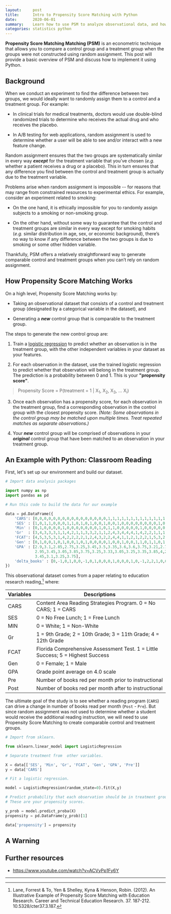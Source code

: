 ```yaml
---
layout:     post
title:      Intro to Propensity Score Matching with Python
date:       2020-06-01
summary:    Learn how to use PSM to analyze observational data, and how to implement it from scratch using Python.
categories: statistics python
---
```


**Propensity Score Matching Matching (PSM)** is an econometric technique that allows you to compare a control group and a treatment group when the groups were not constructed using random assignment. This post will provide a basic overview of PSM and discuss how to implement it using Python.

## Background

When we conduct an experiment to find the difference between two groups, we would ideally want to randomly assign them to a control and a treatment group. For example:

* In clinical trials for medical treatments, doctors would use double-blind randomized trials to determine who receives the actual drug and who receives the placebo.

* In A/B testing for web applications, random assignment is used to determine whether a user will be able to see and/or interact with a new feature change.

Random assignment ensures that the two groups are systematically similar in every way **_except_** for the treatment variable that you’ve chosen (_e.g._ whether a patient receives a drug or a placebo). This in turn ensures that any difference you find between the control and treatment group is actually due to the treatment variable.

Problems arise when random assignment is impossible -- for reasons that may range from constrained resources to experimental ethics. For example, consider an experiment related to smoking:

* On the one hand, it is ethically impossible for you to randomly assign subjects to a smoking or non-smoking group.

* On the other hand, without some way to guarantee that the control and treatment groups are similar in every way except for smoking habits (_e.g._ similar distribution in age, sex, or economic background), there’s no way to know if any difference between the two groups is due to smoking or some other hidden variable.

Thankfully, PSM offers a relatively straightforward way to generate comparable control and treatment groups when you can’t rely on random assignment.

## How Propensity Score Matching Works

On a high level, Propensity Score Matching works by:

* Taking an observational dataset that consists of a control and treatment group (designated by a categorical variable in the dataset), and

* Generating a **_new_** control group that is comparable to the treatment group.

The steps to generate the new control group are:

1. Train a [logistic regression](https://en.wikipedia.org/wiki/Logistic_regression?wprov=srpw1_0) to predict whether an observation is in the treatment group, with the other independent variables in your dataset as your features.

2. For each observation in the dataset, use the trained logistic regression to predict whether that observation will belong in the treatment group. The prediction is a probability between 0 and 1. This is your **"propensity score"**.

> Propensity Score = P(treatment = 1 | X<sub>1</sub>, X<sub>2</sub>, X<sub>3</sub>, ... X<sub>i</sub>)

3. Once each observation has a propensity score, for each observation in the treatment group, find a corresponding observation in the control group with the closest propensity score. _(Note: Some observations in the control group may be matched upon multiple times. Treat repeated matches as separate observations.)_

4. Your **_new_** control group will be comprised of observations in your **_original_** control group that have been matched to an observation in your treatment group.

## An Example with Python: Classroom Reading

First, let's set up our environment and build our dataset.

```Python
# Import data analysis packages

import numpy as np
import pandas as pd

# Run this code to build the data for our example

data = pd.DataFrame({
    'CARS': [0,0,0,0,0,0,0,0,0,0,0,0,0,0,0,0,1,1,1,1,1,1,1,1,1,1,1,1,1,1],
    'SES' : [1,0,1,1,0,0,0,1,1,0,1,0,1,0,0,1,0,0,1,0,0,0,0,0,0,0,0,1,0,0],
    'Min' : [0,1,0,0,0,0,1,0,0,0,0,0,0,0,1,0,1,1,0,0,0,0,0,1,0,0,0,0,0,1],
    'Gr'  : [3,4,3,3,3,1,1,4,2,1,1,3,3,2,1,1,2,4,3,4,4,4,1,4,2,2,1,1,1,2],
    'FCAT': [4,5,3,5,3,1,4,2,2,2,2,1,2,4,3,2,2,4,4,1,1,2,1,2,2,1,5,3,2,5],
    'Gen' : [0,1,0,0,1,0,1,0,0,1,0,1,0,0,0,0,1,0,0,1,0,0,1,1,0,1,1,0,1,1],
    'GPA' : [2.9,3.1,2.85,2.75,3.25,3.45,3.5,3.35,3.6,3.6,3.75,3.21,2.75,
             2.95,3.45,3.05,3.85,3.75,3.25,3.33,3.05,3.25,3.35,3.85,4,2.9,
             3.45,3.1,3.25,3.75],
    'delta_books' : [0,-1,0,1,0,0,-1,0,1,0,0,0,1,0,0,0,1,0,-1,2,2,1,0,0,1,1,0,0,1,1]
})
```
This observational dataset comes from a paper relating to education research reading,[^1] where:

| Variables   	| Descriptions                                                                   	|
|-------------	|--------------------------------------------------------------------------------	|
| CARS        	| Content Area Reading Strategies Program. 0 = No CARS; 1 = CARS                  |
| SES         	| 0 = No Free Lunch; 1 = Free Lunch                                              	|
| MIN         	| 0 = White; 1 = Non-White                                                       	|
| Gr          	| 1 = 9th Grade; 2 = 10th Grade; 3 = 11th Grade; 4 = 12th Grade                  	|
| FCAT        	| Florida Comprehensive Assessment Test. 1 = Little Success; 5 = Highest Success 	|
| Gen         	| 0 = Female; 1 = Male                                                           	|
| GPA         	| Grade point average on 4.0 scale                                               	|
| Pre 	        | Number of books red per month prior to instructional                           	|
| Post 	        | Number of books red per month after to instructional                           	|

The ultimate goal of the study is to see whether a reading program (`CARS`) can drive a change in number of books read per month (`Post` - `Pre`). But since random assignment was not used to determine whether a student would receive the additional reading instruction, we will need to use Propensity Score Matching to create comparable control and treatment groups.

```python
# Import from sklearn.

from sklearn.linear_model import LogisticRegression

# Separate treatment from  other variables.

X = data[['SES', 'Min', 'Gr', 'FCAT', 'Gen', 'GPA', 'Pre']]
y = data['CARS']

# Fit a logistic regression.

model = LogisticRegression(random_state=0).fit(X,y)

# Predict probability that each observation should be in treatment group.
# These are your propensity scores.

y_prob = model.predict_proba(X)
propensity = pd.DataFrame(y_prob)[1]

data['propensity'] = propensity
```


## A Warning

## Further resources

* https://www.youtube.com/watch?v=ACVyPp1Fy6Y



---
[^1]: Lane, Forrest & To, Yen & Shelley, Kyna & Henson, Robin. (2012). An Illustrative Example of Propensity Score Matching with Education Research. Career and Technical Education Research. 37. 187-212. 10.5328/cter37.3.187.
